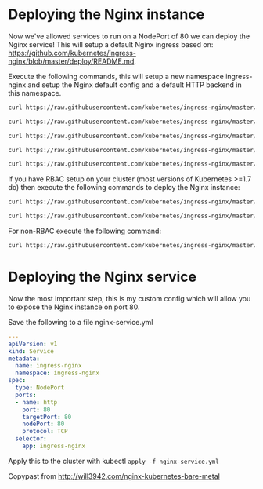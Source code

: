 # Deploying the Nginx instance

Now we've allowed services to run on a NodePort of 80 we can deploy the Nginx service! This will setup a default Nginx ingress based on: https://github.com/kubernetes/ingress-nginx/blob/master/deploy/README.md.

Execute the following commands, this will setup a new namespace ingress-nginx and setup the Nginx default config and a default HTTP backend in this namespace.

```bash
curl https://raw.githubusercontent.com/kubernetes/ingress-nginx/master/deploy/namespace.yaml | kubectl apply -f -
```

```bash
curl https://raw.githubusercontent.com/kubernetes/ingress-nginx/master/deploy/default-backend.yaml | kubectl apply -f -
```

```bash
curl https://raw.githubusercontent.com/kubernetes/ingress-nginx/master/deploy/configmap.yaml | kubectl apply -f -
```

```bash
curl https://raw.githubusercontent.com/kubernetes/ingress-nginx/master/deploy/tcp-services-configmap.yaml | kubectl apply -f -
```

```bash
curl https://raw.githubusercontent.com/kubernetes/ingress-nginx/master/deploy/udp-services-configmap.yaml | kubectl apply -f -
```

If you have RBAC setup on your cluster (most versions of Kubernetes >=1.7 do) then execute the following commands to deploy the Nginx instance:

```bash
curl https://raw.githubusercontent.com/kubernetes/ingress-nginx/master/deploy/rbac.yaml | kubectl apply -f -
```

```bash
curl https://raw.githubusercontent.com/kubernetes/ingress-nginx/master/deploy/with-rbac.yaml | kubectl apply -f -
```

For non-RBAC execute the following command:

```bash
curl https://raw.githubusercontent.com/kubernetes/ingress-nginx/master/deploy/without-rbac.yaml | kubectl apply -f -
```

# Deploying the Nginx service

Now the most important step, this is my custom config which will allow you to expose the Nginx instance on port 80.

Save the following to a file nginx-service.yml

```yaml
---
apiVersion: v1
kind: Service
metadata:
  name: ingress-nginx
  namespace: ingress-nginx
spec:
  type: NodePort
  ports:
  - name: http
    port: 80
    targetPort: 80
    nodePort: 80
    protocol: TCP
  selector:
    app: ingress-nginx
```
Apply this to the cluster with kubectl `apply -f nginx-service.yml`

Copypast from http://will3942.com/nginx-kubernetes-bare-metal

